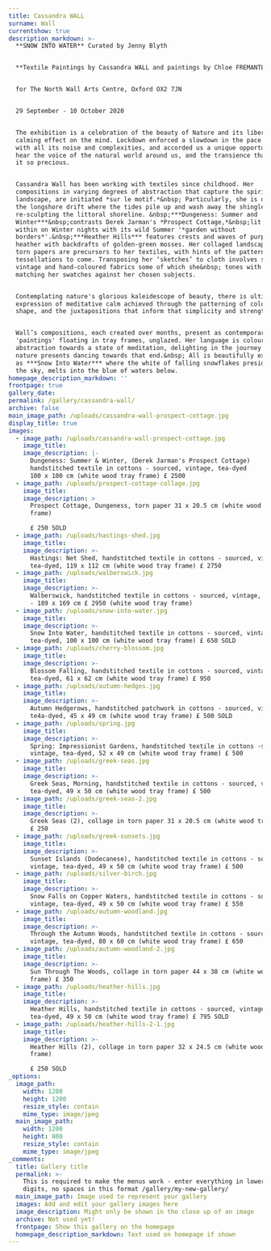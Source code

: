 ```yaml
---
title: Cassandra WALL
surname: Wall
currentshow: true
description_markdown: >-
  **SNOW INTO WATER** Curated by Jenny Blyth


  **Textile Paintings by Cassandra WALL and paintings by Chloe FREMANTLE**


  for The North Wall Arts Centre, Oxford OX2 7JN


  29 September - 10 October 2020


  The exhibition is a celebration of the beauty of Nature and its liberating and
  calming effect on the mind. Lockdown enforced a slowdown in the pace of life
  with all its noise and complexities, and accorded us a unique opportunity to
  hear the voice of the natural world around us, and the transience that makes
  it so precious.


  Cassandra Wall has been working with textiles since childhood. Her
  compositions in varying degrees of abstraction that capture the spirit of the
  landscape, are initiated *sur le motif.*&nbsp; Particularly, she is drawn to
  the longshore drift where the tides pile up and wash away the shingle,
  re-sculpting the littoral shoreline. &nbsp;***Dungeness: Summer and
  Winter***&nbsp;contrasts Derek Jarman's *Prospect Cottage,*&nbsp;lit from
  within on Winter nights with its wild Summer '*garden without
  borders*'.&nbsp;***Heather Hills*** features crests and waves of purple
  heather with backdrafts of golden-green mosses. Her collaged landscapes in
  torn papers are precursors to her textiles, with hints of the patterns and
  tessellations to come. Transposing her ‘sketches’ to cloth involves sourcing
  vintage and hand-coloured fabrics some of which she&nbsp; tones with tea,
  matching her swatches against her chosen subjects.


  Contemplating nature's glorious kaleidescope of beauty, there is ultimately an
  expression of meditative calm achieved through the patterning of colour and
  shape, and the juxtapositions that inform that simplicity and strength.


  Wall’s compositions, each created over months, present as contemporary textile
  'paintings' floating in tray frames, unglazed. Her language is colourfield
  abstraction towards a state of meditation, delighting in the journey that
  nature presents dancing towards that end.&nbsp; All is beautifully expressed
  as ***Snow Into Water*** where the white of falling snowflakes presiding in
  the sky, melts into the blue of waters below.
homepage_description_markdown: ''
frontpage: true
gallery_date:
permalink: /gallery/cassandra-wall/
archive: false
main_image_path: /uploads/cassandra-wall-prospect-cottage.jpg
display_title: true
images:
  - image_path: /uploads/cassandra-wall-prospect-cottage.jpg
    image_title:
    image_description: |-
      Dungeness: Summer & Winter, (Derek Jarman's Prospect Cottage) 
      handstitched textile in cottons - sourced, vintage, tea-dyed 
      100 x 100 cm (white wood tray frame) £ 2500
  - image_path: /uploads/prospect-cottage-collage.jpg
    image_title:
    image_description: >
      Prospect Cottage, Dungeness, torn paper 31 x 20.5 cm (white wood tray
      frame) 

      £ 250 SOLD
  - image_path: /uploads/hastings-shed.jpg
    image_title:
    image_description: >-
      Hastings: Net Shed, handstitched textile in cottons - sourced, vintage,
      tea-dyed, 119 x 112 cm (white wood tray frame) £ 2750
  - image_path: /uploads/walberswick.jpg
    image_title:
    image_description: >-
      Walberswick, handstitched textile in cottons - sourced, vintage, tea-dyed
      - 189 x 169 cm £ 2950 (white wood tray frame)
  - image_path: /uploads/snow-into-water.jpg
    image_title:
    image_description: >-
      Snow Into Water, handstitched textile in cottons - sourced, vintage,
      tea-dyed, 100 x 100 cm (white wood tray frame) £ 650 SOLD
  - image_path: /uploads/cherry-blossom.jpg
    image_title:
    image_description: >-
      Blossom Falling, handstitched textile in cottons - sourced, vintage,
      tea-dyed, 61 x 62 cm (white wood tray frame) £ 950
  - image_path: /uploads/autumn-hedges.jpg
    image_title:
    image_description: >-
      Autumn Hedgerows, handstitched patchwork in cottons - sourced, vintage,
      te4a-dyed, 45 x 49 cm (white wood tray frame) £ 500 SOLD 
  - image_path: /uploads/spring.jpg
    image_title:
    image_description: >-
      Spring: Impressionist Gardens, handstitched textile in cottons -sourced,
      vintage, tea-dyed, 52 x 49 cm (white wood tray frame) £ 500
  - image_path: /uploads/greek-seas.jpg
    image_title:
    image_description: >-
      Greek Seas, Morning, handstitched textile in cottons - sourced, vintage,
      tea-dyed, 49 x 50 cm (white wood tray frame) £ 500
  - image_path: /uploads/greek-seas-2.jpg
    image_title:
    image_description: >-
      Greek Seas (2), collage in torn paper 31 x 20.5 cm (white wood tray frame)
      £ 250 
  - image_path: /uploads/greek-sunsets.jpg
    image_title:
    image_description: >-
      Sunset Islands (Dodecanese), handstitched textile in cottons - sourced,
      vintage, tea-dyed, 49 x 50 cm (white wood tray frame) £ 500
  - image_path: /uploads/silver-birch.jpg
    image_title:
    image_description: >-
      Snow Falls on Copper Waters, handstitched textile in cottons - sourced,
      vintage, tea-dyed, 49 x 50 cm (white wood tray frame) £ 550
  - image_path: /uploads/autumn-woodland.jpg
    image_title:
    image_description: >-
      Through the Autumn Woods, handstitched textile in cottons - sourced,
      vintage, tea-dyed, 80 x 60 cm (white wood tray frame) £ 650
  - image_path: /uploads/autumn-woodland-2.jpg
    image_title:
    image_description: >-
      Sun Through The Woods, collage in torn paper 44 x 38 cm (white wood tray
      frame) £ 350
  - image_path: /uploads/heather-hills.jpg
    image_title:
    image_description: >-
      Heather Hills, handstitched textile in cottons - sourced, vintage,
      tea-dyed, 49 x 50 cm (white wood tray frame) £ 795 SOLD
  - image_path: /uploads/heather-hills-2-1.jpg
    image_title:
    image_description: >-
      Heather Hills (2), collage in torn paper 32 x 24.5 cm (white wood tray
      frame) 

      £ 250 SOLD
_options:
  image_path:
    width: 1200
    height: 1200
    resize_style: contain
    mime_type: image/jpeg
  main_image_path:
    width: 1200
    height: 800
    resize_style: contain
    mime_type: image/jpeg
_comments:
  title: Gallery title
  permalink: >-
    This is required to make the menus work - enter everything in lower case, no
    digits, no spaces in this format /gallery/my-new-gallery/
  main_image_path: Image used to represent your gallery
  images: Add and edit your gallery images here
  image_description: Might only be shown in the close up of an image
  archive: Not used yet!
  frontpage: Show this gallery on the homepage
  homepage_description_markdown: Text used on homepage if shown
---
```


